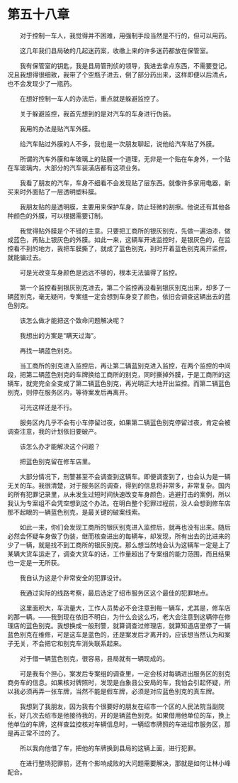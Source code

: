 #	第五十八章

　　对于控制一车人，我觉得并不困难，用强制手段当然是不行的，但可以用药。

　　这几年我们县局破的几起迷药案，收缴上来的许多迷药都放在保管室。

　　我有保管室的钥匙，我是县局管刑侦的领导，我进去拿点东西，不需要登记。况且我想得很细致，我带了个空瓶子进去，倒了部分药出来，这样即便以后清点，也不会发现少了一瓶药。

　　在想好控制一车人的办法后，重点就是躲避监控了。

　　关于躲避监控，我首先想到的是对汽车的车身进行伪装。

　　我用的办法是贴汽车外膜。

　　给汽车贴过外膜的人不多，我也是一次朋友聊起，说他给汽车贴了外膜。

　　所谓的汽车外膜和车玻璃上的贴膜一个道理，无非是一个贴在车身外，一个贴在车玻璃内，大部分的汽车装潢店都有这项业务。

　　我看了朋友的汽车，车身不细看不会发现贴了层东西。就像许多家用电器，新买来时外面贴了一层透明塑料膜。

　　我朋友贴的是透明膜，主要用来保护车身，防止轻微的刮擦。他说还有其他各种颜色的外膜，可以根据需要订制。

　　我觉得贴外膜是个不错的主意。只要把工商所的银灰别克，先做一遍油漆，做成蓝色，再贴上银灰色的外膜。如此一来，这辆车开进监控时，是银灰色的，在监控看不到的地方，我把车膜撕了，就成了蓝色别克，到时开着蓝色别克离开监控，就能骗过去。

　　可是光改变车身颜色是远远不够的，根本无法骗得了监控。

　　第一个监控看到银灰别克进去，第二个监控再没看到银灰别克出来，却多了一辆蓝别克，毫无疑问，专案组一定会想到车身变了颜色，依旧会调查这辆出去的蓝色别克。

　　该怎么做才能把这个致命问题解决呢？

　　我想出的方案是“瞒天过海”。

　　再找一辆蓝色别克。

　　当工商所的别克进入监控后，再让第二辆蓝别克进入监控，在两个监控的中间段，把第二辆蓝色别克的车牌换给工商所的别克，同时撕掉外膜，于是工商所的这辆车，就完完全全变成了第二辆蓝色别克，再光明正大地开出监控。而第二辆蓝色别克，则停在服务区内，等待案发后再离开。

　　可光这样还是不行。

　　服务区内几乎不会有小车停留过夜，如果第二辆蓝色别克停留过夜，肯定会被调查注意，我的计划依旧要破产。

　　该怎么办才能解决这个问题？

　　把蓝色别克留在修车店里。

　　大部分情况下，刑警甚至不会调查到这辆车。即便调查到了，也会认为是一辆无关的车。我很清楚，对于服务区的调查，得到的信息将非常多，非常复杂。国内的所有犯罪记录里，从未发生过短时间快速改变车身颜色，逃避打击的案例，所以我认为专案组不会凭空想到这个办法。在明白整个犯罪过程前，没人会想到修车店那不起眼的一辆蓝色别克，是最关键的破案线索。

　　如此一来，你们会发现工商所的银灰别克进入监控后，就再也没有出来。随后必然会怀疑车身做了伪装，继而核查进出的每辆车，却发现，所有出去的比进来的少了一辆，就是找不到工商所的银灰别克。那么想当然地会认为这辆车一定是上了某辆大货车运走了，调查大货车的话，工作量超出了专案组的能力范围，而且结果也一定是一无所获。

　　我自认为这是个非常安全的犯罪设计。

　　我通过实际的线路考察，最后选定了绍市服务区这个最佳的犯罪地点。

　　这里面积大，车流量大，工作人员势必不会注意到每一辆车，尤其是，修车店的那一辆。——我到现在依旧不明白，为什么会这么巧，老大会注意到这辆停在修理店的蓝色别克。我想换成一般刑警，就算调查过修理店，就算知道店里停了一辆蓝色别克在维修，可是这车是蓝色的，还是案发后才离开的，应该想当然认为和案子无关，不会把它和别克车消失联系起来。

　　对于借一辆蓝色别克，很容易，县局就有一辆现成的。

　　可是我有个担心，案发后专案组的调查里，一定会核对每辆进出服务区的别克商务车的信息。如果核对牌照时，发现是白象县公安局的车，我怕会引起怀疑，所以我必须再弄一张车牌，当然不能是假车牌，必须是对应蓝色别克的真车牌。

　　我想到了我朋友，因为我有个很要好的朋友在绍市一个区的人民法院当副院长，好几次去绍市是他接待我的，开的是辆蓝色别克。如果借用他单位的车，换上他单位的车牌，这样查监控核对车辆信息时，一辆绍市牌照的车进绍市服务区，那是再正常不过的了。

　　所以我向他借了车，把他的车牌换到县局的这辆上面，进行犯罪。

　　在进行整场犯罪前，还有个影响成败的大问题需要解决，那就是如何让林小峰配合。
